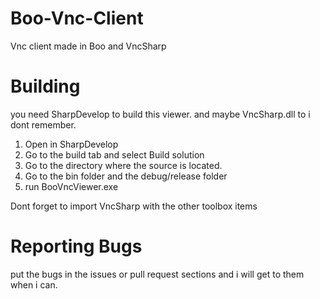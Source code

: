 # Boo-Vnc-Client
Vnc client made in Boo and VncSharp

# Building

you need SharpDevelop to build this viewer. and maybe VncSharp.dll to i dont remember.

1. Open in SharpDevelop
2. Go to the build tab and select Build solution
3. Go to the directory where the source is located.
4. Go to the bin folder and the debug/release folder
5. run BooVncViewer.exe

Dont forget to import VncSharp with the other toolbox items

# Reporting Bugs

put the bugs in the issues or pull request sections and i will get to them when i can.
